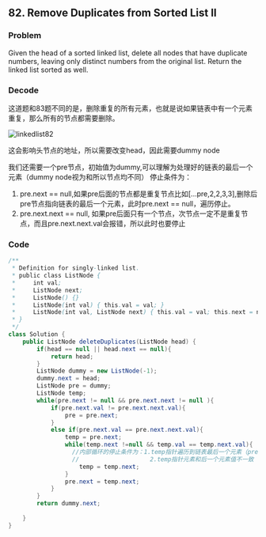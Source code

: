 ## 82. Remove Duplicates from Sorted List II

### Problem
Given the head of a sorted linked list, delete all nodes that have duplicate numbers, leaving only distinct numbers from the original list. Return the linked list sorted as well.

### Decode
这道题和83题不同的是，删除重复的所有元素，也就是说如果链表中有一个元素重复，那么所有的节点都需要删除。

![linkedlist82](https://github.com/liu2su/leetcode/assets/96462566/014bd05f-e89e-4dd0-b275-ef2468471382)

这会影响头节点的地址，所以需要改变head，因此需要dummy node


我们还需要一个pre节点，初始值为dummy,可以理解为处理好的链表的最后一个元素（dummy node视为和所以节点均不同）
停止条件为：
1. pre.next == null,如果pre后面的节点都是重复节点比如[...pre,2,2,3,3],删除后pre节点指向链表的最后一个元素，此时pre.next == null，遍历停止。
2. pre.next.next == null, 如果pre后面只有一个节点，次节点一定不是重复节点，而且pre.next.next.val会报错，所以此时也要停止
### Code
```java
/**
 * Definition for singly-linked list.
 * public class ListNode {
 *     int val;
 *     ListNode next;
 *     ListNode() {}
 *     ListNode(int val) { this.val = val; }
 *     ListNode(int val, ListNode next) { this.val = val; this.next = next; }
 * }
 */
class Solution {
    public ListNode deleteDuplicates(ListNode head) {
        if(head == null || head.next == null){
            return head;
        }
        ListNode dummy = new ListNode(-1);
        dummy.next = head;
        ListNode pre = dummy;
        ListNode temp;
        while(pre.next != null && pre.next.next != null ){
            if(pre.next.val != pre.next.next.val){
                pre = pre.next;
            }
            else if(pre.next.val == pre.next.next.val){
                temp = pre.next;
                while(temp.next !=null && temp.val == temp.next.val){
                  //内部循环的停止条件为：1.temp指针遍历到链表最后一个元素（pre后面都是重复节点）
                  //                    2.temp指针元素和后一个元素值不一致（找到新的节点）
                    temp = temp.next;
                }
                pre.next = temp.next;
            }
        }
        return dummy.next;
        
    }
}

```

